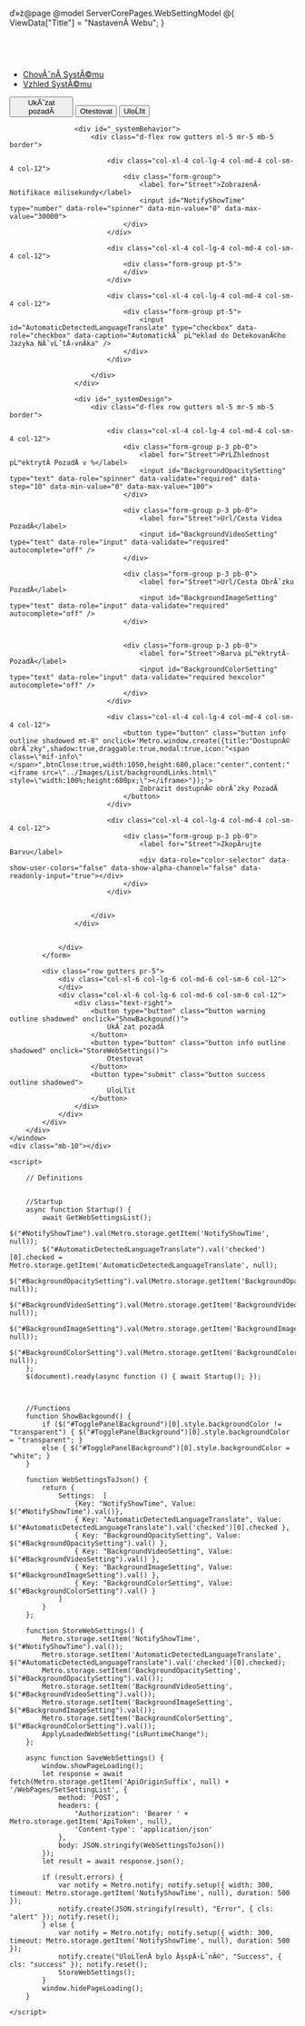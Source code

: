 ﻿ď»ż@page
@model ServerCorePages.WebSettingModel
@{
    ViewData["Title"] = "NastavenĂ­ Webu";
}


<div class="text-center mb-4 pb-5">
    <window style="position: relative; top: 60px;">
        <div id="TogglePanelBackground" class="panel" style="min-height: 700px;">
            <form class="form1" data-role="validator" action="javascript:" data-on-submit="SaveWebSettings"
                  data-interactive-check="true" autocomplete="off" data-on-error="newCommentIsValid = false;">
                <div class="d-block">
                    <div class="d-flex row gutters mr-4">
                        <div class="col-xl-9 col-lg-9 col-md-9 col-sm-9 col-9 pl-5 pt-5 mb-0">
                            <ul data-role="tabs" data-expand="true" data-tabs-type="text">
                                <!-- <ul data-app-bar="true" data-role="materialtabs" data-fixed-tabs="true" data-deep="true"> -->
                                <li id="systemBehaviorMenu" class="fg-black"><a href="#_systemBehavior">ChovĂˇnĂ­ SystĂ©mu</a></li>
                                <li id="systemDesignMenu" class="fg-black"><a href="#_systemDesign">Vzhled SystĂ©mu</a></li>
                            </ul>
                        </div>
                        <div class="col-xl-3 col-lg-3 col-md-3 col-sm-3 pt-4 col-12">
                            <div class="text-right">
                                <button type="button" class="button warning outline shadowed" onclick="ShowBackgound()">
                                    UkĂˇzat pozadĂ­
                                </button>
                                <button type="button" class="button info outline shadowed" onclick="StoreWebSettings()">
                                    Otestovat
                                </button>
                                <button type="submit" class="button success outline shadowed">
                                    UloĹľit
                                </button>
                            </div>
                        </div>
                    </div>

                    <div id="_systemBehavior">
                        <div class="d-flex row gutters ml-5 mr-5 mb-5 border">

                            <div class="col-xl-4 col-lg-4 col-md-4 col-sm-4 col-12">
                                <div class="form-group">
                                    <label for="Street">ZobrazenĂ­ Notifikace milisekundy</label>
                                    <input id="NotifyShowTime" type="number" data-role="spinner" data-min-value="0" data-max-value="30000">
                                </div>
                            </div>

                            <div class="col-xl-4 col-lg-4 col-md-4 col-sm-4 col-12">
                                <div class="form-group pt-5">
                                </div>
                            </div>

                            <div class="col-xl-4 col-lg-4 col-md-4 col-sm-4 col-12">
                                <div class="form-group pt-5">
                                    <input id="AutomaticDetectedLanguageTranslate" type="checkbox" data-role="checkbox" data-caption="AutomatickĂ˝ pĹ™eklad do DetekovanĂ©ho Jazyka NĂˇvĹˇtÄ›vnĂ­ka" />
                                </div>
                            </div>

                        </div>
                    </div>

                    <div id="_systemDesign">
                        <div class="d-flex row gutters ml-5 mr-5 mb-5 border">

                            <div class="col-xl-4 col-lg-4 col-md-4 col-sm-4 col-12">
                                <div class="form-group p-3 pb-0">
                                    <label for="Street">PrĹŻhlednost pĹ™ektrytĂ­ PozadĂ­ v %</label>
                                    <input id="BackgroundOpacitySetting" type="text" data-role="spinner" data-validate="required" data-step="10" data-min-value="0" data-max-value="100">
                                </div>

                                <div class="form-group p-3 pb-0">
                                    <label for="Street">Url/Cesta Videa PozadĂ­</label>
                                    <input id="BackgroundVideoSetting" type="text" data-role="input" data-validate="required" autocomplete="off" />
                                </div>

                                <div class="form-group p-3 pb-0">
                                    <label for="Street">Url/Cesta ObrĂˇzku PozadĂ­</label>
                                    <input id="BackgroundImageSetting" type="text" data-role="input" data-validate="required" autocomplete="off" />
                                </div>
                                

                                <div class="form-group p-3 pb-0">
                                    <label for="Street">Barva pĹ™ektrytĂ­ PozadĂ­</label>
                                    <input id="BackgroundColorSetting" type="text" data-role="input" data-validate="required hexcolor" autocomplete="off" />
                                </div>
                            </div>

                            <div class="col-xl-4 col-lg-4 col-md-4 col-sm-4 col-12">
                                <button type="button" class="button info outline shadowed mt-8" onclick='Metro.window.create({title:"DostupnĂ© obrĂˇzky",shadow:true,draggable:true,modal:true,icon:"<span class=\"mif-info\"</span>",btnClose:true,width:1050,height:680,place:"center",content:"<iframe src=\"../Images/List/backgroundLinks.html\" style=\"width:100%;height:600px;\"></iframe>"});'>
                                    Zobrazit dostupnĂ© obrĂˇzky PozadĂ­
                                </button>
                            </div>

                            <div class="col-xl-4 col-lg-4 col-md-4 col-sm-4 col-12">
                                <div class="form-group p-3 pb-0">
                                    <label for="Street">ZkopĂ­rujte Barvu</label>
                                    <div data-role="color-selector" data-show-user-colors="false" data-show-alpha-channel="false" data-readonly-input="true"></div>
                                </div>
                            </div>


                        </div>
                    </div>


                </div>
            </form>

            <div class="row gutters pr-5">
                <div class="col-xl-6 col-lg-6 col-md-6 col-sm-6 col-12">
                </div>
                <div class="col-xl-6 col-lg-6 col-md-6 col-sm-6 col-12">
                    <div class="text-right">
                        <button type="button" class="button warning outline shadowed" onclick="ShowBackgound()">
                            UkĂˇzat pozadĂ­
                        </button>
                        <button type="button" class="button info outline shadowed" onclick="StoreWebSettings()">
                            Otestovat
                        </button>
                        <button type="submit" class="button success outline shadowed">
                            UloĹľit
                        </button>
                    </div>
                </div>
            </div>
        </div>
    </window>
    <div class="mb-10"></div>

    <script>

        // Definitions


        //Startup
        async function Startup() {
            await GetWebSettingsList();
            $("#NotifyShowTime").val(Metro.storage.getItem('NotifyShowTime', null));
            $("#AutomaticDetectedLanguageTranslate").val('checked')[0].checked = Metro.storage.getItem('AutomaticDetectedLanguageTranslate', null);
            $("#BackgroundOpacitySetting").val(Metro.storage.getItem('BackgroundOpacitySetting', null));
            $("#BackgroundVideoSetting").val(Metro.storage.getItem('BackgroundVideoSetting', null));
            $("#BackgroundImageSetting").val(Metro.storage.getItem('BackgroundImageSetting', null));
            $("#BackgroundColorSetting").val(Metro.storage.getItem('BackgroundColorSetting', null));
        }; 
        $(document).ready(async function () { await Startup(); });
        


        //Functions
        function ShowBackgound() {
            if ($("#TogglePanelBackground")[0].style.backgroundColor != "transparent") { $("#TogglePanelBackground")[0].style.backgroundColor = "transparent"; }
            else { $("#TogglePanelBackground")[0].style.backgroundColor = "white"; }
        }

        function WebSettingsToJson() {
            return {
                Settings:  [
                    {Key: "NotifyShowTime", Value: $("#NotifyShowTime").val()},
                    { Key: "AutomaticDetectedLanguageTranslate", Value: $("#AutomaticDetectedLanguageTranslate").val('checked')[0].checked },
                    { Key: "BackgroundOpacitySetting", Value: $("#BackgroundOpacitySetting").val() },
                    { Key: "BackgroundVideoSetting", Value: $("#BackgroundVideoSetting").val() },
                    { Key: "BackgroundImageSetting", Value: $("#BackgroundImageSetting").val() },
                    { Key: "BackgroundColorSetting", Value: $("#BackgroundColorSetting").val() }
                ]
            }
        };

        function StoreWebSettings() {
            Metro.storage.setItem('NotifyShowTime', $("#NotifyShowTime").val());
            Metro.storage.setItem('AutomaticDetectedLanguageTranslate', $("#AutomaticDetectedLanguageTranslate").val('checked')[0].checked);
            Metro.storage.setItem('BackgroundOpacitySetting', $("#BackgroundOpacitySetting").val());
            Metro.storage.setItem('BackgroundVideoSetting', $("#BackgroundVideoSetting").val());
            Metro.storage.setItem('BackgroundImageSetting', $("#BackgroundImageSetting").val());
            Metro.storage.setItem('BackgroundColorSetting', $("#BackgroundColorSetting").val());
            ApplyLoadedWebSetting("isRuntimeChange");
        };

        async function SaveWebSettings() {
            window.showPageLoading();
            let response = await fetch(Metro.storage.getItem('ApiOriginSuffix', null) + '/WebPages/SetSettingList', {
                method: 'POST',
                headers: {
                    "Authorization": 'Bearer ' + Metro.storage.getItem('ApiToken', null),
                    'Content-type': 'application/json'
                },
                body: JSON.stringify(WebSettingsToJson())
            });
            let result = await response.json();

            if (result.errors) {
                var notify = Metro.notify; notify.setup({ width: 300, timeout: Metro.storage.getItem('NotifyShowTime', null), duration: 500 });
                notify.create(JSON.stringify(result), "Error", { cls: "alert" }); notify.reset();
            } else {
                var notify = Metro.notify; notify.setup({ width: 300, timeout: Metro.storage.getItem('NotifyShowTime', null), duration: 500 });
                notify.create("UloĹľenĂ­ bylo ĂşspÄ›ĹˇnĂ©", "Success", { cls: "success" }); notify.reset();
                StoreWebSettings();
            }
            window.hidePageLoading();
        }

    </script>
</div>
